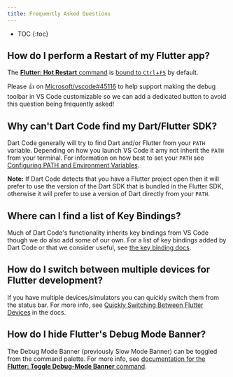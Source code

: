 ```yaml
---
title: Frequently Asked Questions
---
```


* TOC
{:toc}

<!-- TODO -->
<!-- TODO -->
<!-- TODO -->

## How do I perform a Restart of my Flutter app?

The [**Flutter: Hot Restart** command](/docs/debugging-commands/#flutter-hot-restart) is [bound to `Ctrl`+`F5`](/docs/key-bindings/) by default.

Please 👍 on [Microsoft/vscode#45116](https://github.com/Microsoft/vscode/issues/45116) to help support making the debug toolbar in VS Code customizable so we can add a dedicated button to avoid this question being frequently asked!

## Why can't Dart Code find my Dart/Flutter SDK?

Dart Code generally will try to find Dart and/or Flutter from your `PATH` variable. Depending on how you launch VS Code it amy not inherit the `PATH` from your terminal. For information on how best to set your `PATH` see [Configuring PATH and Environment Variables](/docs/configuring-path-and-environment-variables/).

**Note:** If Dart Code detects that you have a Flutter project open then it will prefer to use the version of the Dart SDK that is bundled in the Flutter SDK, otherwise it will prefer to use a version of Dart directly from your `PATH`.

## Where can I find a list of Key Bindings?

Much of Dart Code's functionality inherits key bindings from VS Code though we do also add some of our own. For a list of key bindings added by Dart Code or that we consider useful, see [the key binding docs](/docs/key-bindings/).

## How do I switch between multiple devices for Flutter development?

If you have multiple devices/simulators you can quickly switch them from the status bar. For more info, see [Quickly Switching Between Flutter Devices](/docs/quickly-switching-between-flutter-devices/) in the docs.

## How do I hide Flutter's Debug Mode Banner?

The Debug Mode Banner (previously Slow Mode Banner) can be toggled from the command palette. For more info, see [documentation for the **Flutter: Toggle Debug-Mode Banner** command](/docs/debugging-commands/#flutter-toggle-debug-mode-banner).
